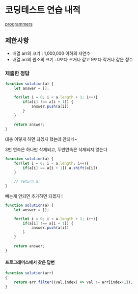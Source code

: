 # 코딩테스트 연습 내적

[programmers](https://programmers.co.kr/learn/courses/30/lessons/12906)

## 제한사항
- 배열 arr의 크기 : 1,000,000 이하의 자연수
- 배열 arr의 원소의 크기 : 0보다 크거나 같고 9보다 작거나 같은 정수

### 제출한 정답
```js
function solution(a) { 
    let answer = [];

    for(let i = 0; i < a.length + 1; i++){
        if(a[i] !== a[i + 1]) {
            answer.push(a[i])
        }
    }
    
    return answer;
}
```


대충 이렇게 하면 되겠지 했는데 안되네~

3번 연속은 하나만 삭제되고, 두번연속은 삭제되지 않는다
```js
function solution(a) { 
    for(let i = 0; i < a.length; i++){
        if(a[i] == a[i + 1]) a.shift(a[i])
    }
    
    // return a;
}
```

빼는게 안되면 추가하면 되겠지 !
```js
function solution(a) { 
    let answer = [];

    for(let i = 0; i < a.length + 1; i++){
        if(a[i] !== a[i + 1]) {
            answer.push(a[i])
        }
    }
    
    return answer;
}
```

#### 프로그래머스에서 찾은 답변
```js
function solution(arr)
{
    return arr.filter((val,index) => val != arr[index+1]);
}
```